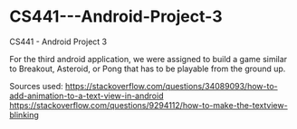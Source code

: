 # CS441---Android-Project-3
CS441 - Android Project 3

For the third android application, we were assigned to build a game similar to Breakout, Asteroid, or Pong that has to be playable from the ground up. 


Sources used:
https://stackoverflow.com/questions/34089093/how-to-add-animation-to-a-text-view-in-android
https://stackoverflow.com/questions/9294112/how-to-make-the-textview-blinking
